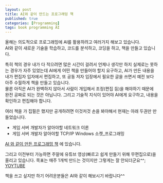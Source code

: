 ```yaml
---
layout: post
title: AI와 같이 만드는 프로그래밍 책
published: true
categories: [Programming]
tags: book programming AI
---
```

올해는 의도적으로 프로그래밍에 AI를 활용하려고 여러가지 해보고 있습니다.  
AI와 같이 새로운 기술을 학습하고, 코드를 분석하고, 코딩을 하고, 책을 만들고 있습니다.  
      
특히 책의 경우 내가 다 적으려면 많은 시간이 걸려서 언제나 생각만 하지 실제로는 못하는 경우가 자주 있었는데 AI에게 어떤 책을 만들어야 할지 요구하고, AI가 만든 내용을 내가 편집자 입자에서 편집하고, 또 공동 저자 입장에서 필요한 글을 쓰면서 예전 보다 아주 수월하게 책을 만들고 있습니다.  
물론 아직은 AI가 완벽하지 않아서 사람이 개입해서 조정(편집 등)을 해야하기 때문에 완전 공짜로 되는 것은 아닙니다. 그리고 기술적 지식이 있어야 AI에게 요구하고, 내용을 확인하고 편집해야 합니다.  

여러 책을 가 집필은 했지만 공개하려면 이것저것 손을 봐야해서 현재는 아래 두권만 만들었습니다.  
- 게임 서버 개발자가 알아야할 네트워크 이론  
- 게임 서버 개발자 알아야할 TCP/IP Windows 소켓_프로그래밍  
  
[AI 와 같이 만든 프로그래밍 책](https://github.com/jacking75/programming-books-with-ai ) 에 있습니다.  
  
  
그리고 이전부터 가능하면 주말에 유튜브 영상(빠르고 쉽게 만들기 위해 무편집으로)을 올리고 있습니다. 목표는 매주 1개씩 만드는 것이지만 그렇게는 잘 안되더군요^^;  
[YOYTUBE](https://www.youtube.com/channel/UCBi0jCTCZUJMWGQrrvVmVRQ)  
  
   
책을 쓰고 싶지만 하기 어려운분들은 AI와 같이 해보시기 바랍니다^^     